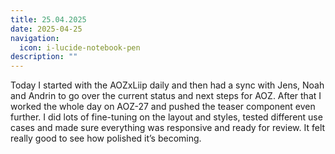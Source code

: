 ```yaml
---
title: 25.04.2025
date: 2025-04-25
navigation:
  icon: i-lucide-notebook-pen
description: ""
---
```


Today I started with the AOZxLiip daily and then had a sync with Jens, Noah and Andrin to go over the current status and next steps for AOZ. After that I worked the whole day on AOZ-27 and pushed the teaser component even further. I did lots of fine-tuning on the layout and styles, tested different use cases and made sure everything was responsive and ready for review. It felt really good to see how polished it’s becoming.

